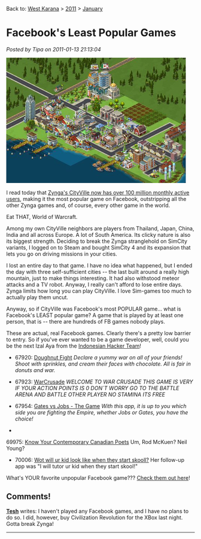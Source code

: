 Back to: [West Karana](/posts/westkarana.md) > [2011](/posts/2011/westkarana.md) > [January](./westkarana.md)
# Facebook's Least Popular Games

*Posted by Tipa on 2011-01-13 21:13:04*

[![](../../../uploads/2011/01/cityville.jpg "My City in Cityville")](../../../uploads/2011/01/cityville.jpg)

I read today that [Zynga's CityVille now has over 100 million monthly active users](http://news.cnet.com/8301-13506_3-20028436-17.html), making it the most popular game on Facebook, outstripping all the other Zynga games and, of course, every other game in the world.

Eat THAT, World of Warcraft.

Among my own CityVille neighbors are players from Thailand, Japan, China, India and all across Europe. A lot of South America. Its clicky nature is also its biggest strength. Deciding to break the Zynga stranglehold on SimCity variants, I logged on to Steam and bought SimCity 4 and its expansion that lets you go on driving missions in your cities.

I lost an entire day to that game. I have no idea what happened, but I ended the day with three self-sufficient cities -- the last built around a really high mountain, just to make things interesting. It had also withstood meteor attacks and a TV robot. Anyway, I really can't afford to lose entire days. Zynga limits how long you can play CityVille. I love Sim-games too much to actually play them uncut.

Anyway, so if CityVille was Facebook's most POPULAR game... what is Facebook's LEAST popular game? A game that is played by at least one person, that is -- there are hundreds of FB games nobody plays.

These are actual, real Facebook games. Clearly there's a pretty low barrier to entry. So if you've ever wanted to be a game developer, well, could you be the next Izal Aya from the [Indonesian Hacker Team](http://www.indonesianhacker.com/)!


* 67920: [Doughnut Fight](http://www.facebook.com/apps/application.php?id=385016341773) *Declare a yummy war on all of your friends! Shoot with sprinkles, and cream their faces with chocolate. All is fair in donuts and war.*

* 67923: [WarCrusade](http://apps.facebook.com/idolkosaytan/) *WELCOME TO WAR CRUSADE THIS GAME IS VERY IF YOUR ACTION POINTS IS 0 DON`T WORRY GO TO THE BATTLE ARENA AND BATTLE OTHER PLAYER NO STAMINA ITS FREE*

 * 67954: [Gates vs Jobs - The Game](http://apps.facebook.com/gates-vs-jobs/) *With this app, it is up to you which side you are fighting the Empire, whether Jobs or Gates, you have the choice!*

* 
69975: [Know Your Contemporary Canadian Poets](http://apps.facebook.com/trv-know-your-ftuzj/) Um, Rod McKuen? Neil Young?

* 70006: [Wot will ur kid look like when they start skooll?](http://apps.facebook.com/what-will-ur-bddajhc/) Her follow-up app was "I will tutor ur kid when they start skool!"





What's YOUR favorite unpopular Facebook game??? [Check them out here](http://www.appdata.com/leaderboard/apps?page=1698)!
## Comments!

**[Tesh](http://tishtoshtesh.wordpress.com)** writes: I haven't played any Facebook games, and I have no plans to do so. I did, however, buy Civilization Revolution for the XBox last night. Gotta break Zynga!

---

